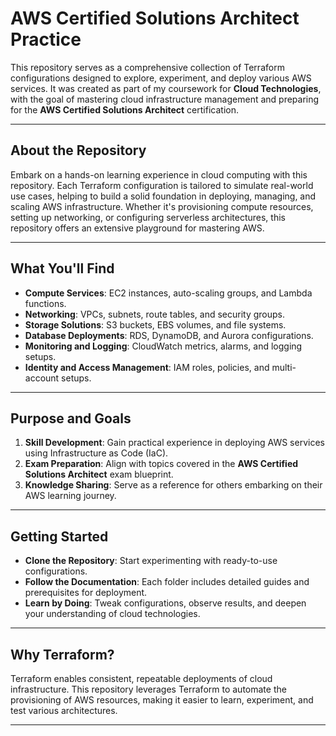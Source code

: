# **AWS Certified Solutions Architect Practice**

This repository serves as a comprehensive collection of Terraform configurations designed to explore, experiment, and deploy various AWS services. It was created as part of my coursework for **Cloud Technologies**, with the goal of mastering cloud infrastructure management and preparing for the **AWS Certified Solutions Architect** certification.

---

## **About the Repository**

Embark on a hands-on learning experience in cloud computing with this repository. Each Terraform configuration is tailored to simulate real-world use cases, helping to build a solid foundation in deploying, managing, and scaling AWS infrastructure. Whether it's provisioning compute resources, setting up networking, or configuring serverless architectures, this repository offers an extensive playground for mastering AWS.

---

## **What You'll Find**

- **Compute Services**: EC2 instances, auto-scaling groups, and Lambda functions.  
- **Networking**: VPCs, subnets, route tables, and security groups.  
- **Storage Solutions**: S3 buckets, EBS volumes, and file systems.  
- **Database Deployments**: RDS, DynamoDB, and Aurora configurations.  
- **Monitoring and Logging**: CloudWatch metrics, alarms, and logging setups.  
- **Identity and Access Management**: IAM roles, policies, and multi-account setups.  

---

## **Purpose and Goals**

1. **Skill Development**: Gain practical experience in deploying AWS services using Infrastructure as Code (IaC).  
2. **Exam Preparation**: Align with topics covered in the **AWS Certified Solutions Architect** exam blueprint.  
3. **Knowledge Sharing**: Serve as a reference for others embarking on their AWS learning journey.  

---

## **Getting Started**

- **Clone the Repository**: Start experimenting with ready-to-use configurations.  
- **Follow the Documentation**: Each folder includes detailed guides and prerequisites for deployment.  
- **Learn by Doing**: Tweak configurations, observe results, and deepen your understanding of cloud technologies.  

---

## **Why Terraform?**

Terraform enables consistent, repeatable deployments of cloud infrastructure. This repository leverages Terraform to automate the provisioning of AWS resources, making it easier to learn, experiment, and test various architectures.

---
